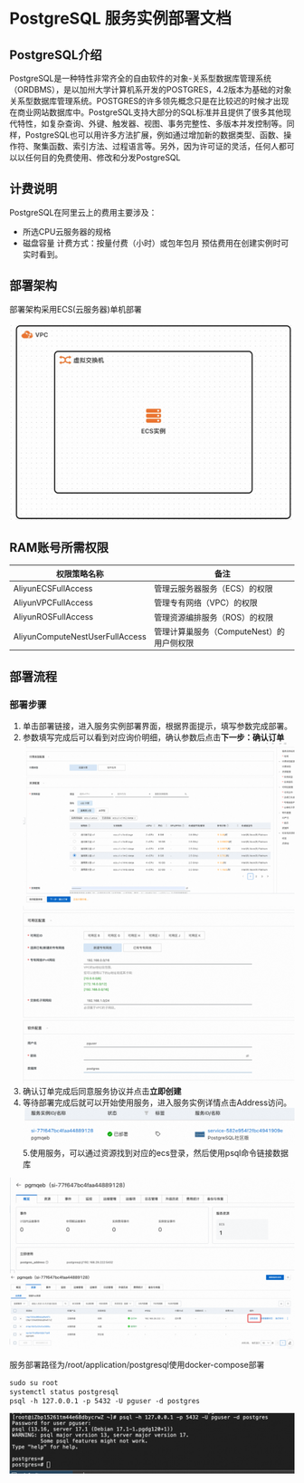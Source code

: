 # PostgreSQL 服务实例部署文档

## PostgreSQL介绍
PostgreSQL是一种特性非常齐全的自由软件的对象-关系型数据库管理系统（ORDBMS），是以加州大学计算机系开发的POSTGRES，4.2版本为基础的对象关系型数据库管理系统。POSTGRES的许多领先概念只是在比较迟的时候才出现在商业网站数据库中。PostgreSQL支持大部分的SQL标准并且提供了很多其他现代特性，如复杂查询、外键、触发器、视图、事务完整性、多版本并发控制等。同样，PostgreSQL也可以用许多方法扩展，例如通过增加新的数据类型、函数、操作符、聚集函数、索引方法、过程语言等。另外，因为许可证的灵活，任何人都可以以任何目的免费使用、修改和分发PostgreSQL

## 计费说明
PostgreSQL在阿里云上的费用主要涉及：
* 所选CPU云服务器的规格
* 磁盘容量
计费方式：按量付费（小时）或包年包月
预估费用在创建实例时可实时看到。

## 部署架构

部署架构采用ECS(云服务器)单机部署

![architecture_ecs_single.png](architecture_ecs_single.png)

## RAM账号所需权限

| 权限策略名称                          | 备注                     |
|---------------------------------|------------------------|
| AliyunECSFullAccess             | 管理云服务器服务（ECS）的权限       |
| AliyunVPCFullAccess             | 管理专有网络（VPC）的权限         |
| AliyunROSFullAccess             | 管理资源编排服务（ROS）的权限       |
| AliyunComputeNestUserFullAccess | 管理计算巢服务（ComputeNest）的用户侧权限 |


## 部署流程

### 部署步骤


1. 单击部署链接，进入服务实例部署界面，根据界面提示，填写参数完成部署。
2. 参数填写完成后可以看到对应询价明细，确认参数后点击**下一步：确认订单**
![deploy1.png](deploy1.png)
![deploy2.png](deploy2.png)
3. 确认订单完成后同意服务协议并点击**立即创建**
4. 等待部署完成后就可以开始使用服务，进入服务实例详情点击Address访问。
![success.png](success.png)
5.使用服务，可以通过资源找到对应的ecs登录，然后使用psql命令链接数据库

![usage1.png](usage1.png)
![usage2.png](usage2.png)

服务部署路径为/root/application/postgresql使用docker-compose部署
```
sudo su root
systemctl status postgresql
psql -h 127.0.0.1 -p 5432 -U pguser -d postgres
```
![usage3.png](usage3.png)
